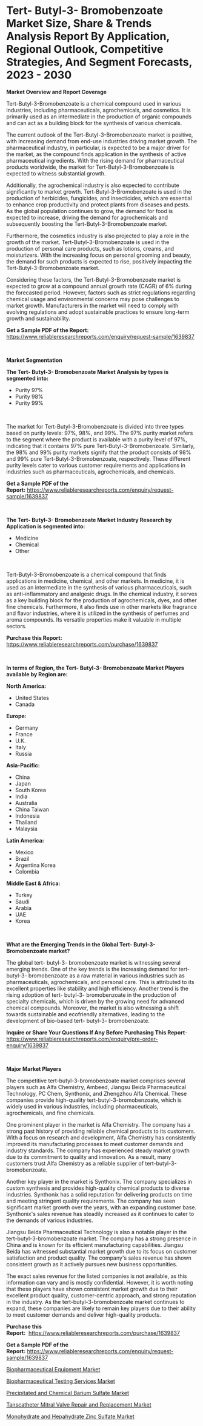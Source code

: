 <p><h1>Tert- Butyl-3- Bromobenzoate Market Size, Share & Trends Analysis Report By Application, Regional Outlook, Competitive Strategies, And Segment Forecasts, 2023 - 2030</h1></p><p><strong>Market Overview and Report Coverage</strong></p>
<p><p>Tert-Butyl-3-Bromobenzoate is a chemical compound used in various industries, including pharmaceuticals, agrochemicals, and cosmetics. It is primarily used as an intermediate in the production of organic compounds and can act as a building block for the synthesis of various chemicals.</p><p>The current outlook of the Tert-Butyl-3-Bromobenzoate market is positive, with increasing demand from end-use industries driving market growth. The pharmaceutical industry, in particular, is expected to be a major driver for the market, as the compound finds application in the synthesis of active pharmaceutical ingredients. With the rising demand for pharmaceutical products worldwide, the market for Tert-Butyl-3-Bromobenzoate is expected to witness substantial growth.</p><p>Additionally, the agrochemical industry is also expected to contribute significantly to market growth. Tert-Butyl-3-Bromobenzoate is used in the production of herbicides, fungicides, and insecticides, which are essential to enhance crop productivity and protect plants from diseases and pests. As the global population continues to grow, the demand for food is expected to increase, driving the demand for agrochemicals and subsequently boosting the Tert-Butyl-3-Bromobenzoate market.</p><p>Furthermore, the cosmetics industry is also projected to play a role in the growth of the market. Tert-Butyl-3-Bromobenzoate is used in the production of personal care products, such as lotions, creams, and moisturizers. With the increasing focus on personal grooming and beauty, the demand for such products is expected to rise, positively impacting the Tert-Butyl-3-Bromobenzoate market.</p><p>Considering these factors, the Tert-Butyl-3-Bromobenzoate market is expected to grow at a compound annual growth rate (CAGR) of 6% during the forecasted period. However, factors such as strict regulations regarding chemical usage and environmental concerns may pose challenges to market growth. Manufacturers in the market will need to comply with evolving regulations and adopt sustainable practices to ensure long-term growth and sustainability.</p></p>
<p><strong>Get a Sample PDF of the Report:</strong> <a href="https://www.reliableresearchreports.com/enquiry/request-sample/1639837">https://www.reliableresearchreports.com/enquiry/request-sample/1639837</a></p>
<p>&nbsp;</p>
<p><strong>Market Segmentation</strong></p>
<p><strong>The Tert- Butyl-3- Bromobenzoate Market Analysis by types is segmented into:</strong></p>
<p><ul><li>Purity 97%</li><li>Purity 98%</li><li>Purity 99%</li></ul></p>
<p>&nbsp;</p>
<p><p>The market for Tert-Butyl-3-Bromobenzoate is divided into three types based on purity levels: 97%, 98%, and 99%. The 97% purity market refers to the segment where the product is available with a purity level of 97%, indicating that it contains 97% pure Tert-Butyl-3-Bromobenzoate. Similarly, the 98% and 99% purity markets signify that the product consists of 98% and 99% pure Tert-Butyl-3-Bromobenzoate, respectively. These different purity levels cater to various customer requirements and applications in industries such as pharmaceuticals, agrochemicals, and chemicals.</p></p>
<p><strong>Get a Sample PDF of the Report:</strong>&nbsp;<a href="https://www.reliableresearchreports.com/enquiry/request-sample/1639837">https://www.reliableresearchreports.com/enquiry/request-sample/1639837</a></p>
<p>&nbsp;</p>
<p><strong>The Tert- Butyl-3- Bromobenzoate Market Industry Research by Application is segmented into:</strong></p>
<p><ul><li>Medicine</li><li>Chemical</li><li>Other</li></ul></p>
<p>&nbsp;</p>
<p><p>Tert-Butyl-3-Bromobenzoate is a chemical compound that finds applications in medicine, chemical, and other markets. In medicine, it is used as an intermediate in the synthesis of various pharmaceuticals, such as anti-inflammatory and analgesic drugs. In the chemical industry, it serves as a key building block for the production of agrochemicals, dyes, and other fine chemicals. Furthermore, it also finds use in other markets like fragrance and flavor industries, where it is utilized in the synthesis of perfumes and aroma compounds. Its versatile properties make it valuable in multiple sectors.</p></p>
<p><strong>Purchase this Report:</strong>&nbsp; <a href="https://www.reliableresearchreports.com/purchase/1639837">https://www.reliableresearchreports.com/purchase/1639837</a></p>
<p>&nbsp;</p>
<p><strong>In terms of Region, the Tert- Butyl-3- Bromobenzoate Market Players available by Region are:</strong></p>
<p>
    <p> <strong> North America: </strong>
        <ul>
            <li>United States</li>
            <li>Canada</li>
        </ul>
        </p> 
    <p> <strong> Europe: </strong>
        <ul>
            <li>Germany</li>
            <li>France</li>
            <li>U.K.</li>
            <li>Italy</li>
            <li>Russia</li>
        </ul>
        </p> 
    <p> <strong> Asia-Pacific: </strong>
        <ul>
            <li>China</li>
            <li>Japan</li>
            <li>South Korea</li>
            <li>India</li>
            <li>Australia</li>
            <li>China Taiwan</li>
            <li>Indonesia</li>
            <li>Thailand</li>
            <li>Malaysia</li>
        </ul>
        </p> 
    <p> <strong> Latin America: </strong>
        <ul>
            <li>Mexico</li>
            <li>Brazil</li>
            <li>Argentina Korea</li>
            <li>Colombia</li>
        </ul>
        </p> 
    <p> <strong> Middle East & Africa: </strong>
        <ul>
            <li>Turkey</li>
            <li>Saudi</li>
            <li>Arabia</li>
            <li>UAE</li>
            <li>Korea</li>
        </ul>
    </p>
    </p>
<p>&nbsp;</p>
<p><strong>What are the Emerging Trends in the Global Tert- Butyl-3- Bromobenzoate market?</strong></p>
<p><p>The global tert- butyl-3- bromobenzoate market is witnessing several emerging trends. One of the key trends is the increasing demand for tert- butyl-3- bromobenzoate as a raw material in various industries such as pharmaceuticals, agrochemicals, and personal care. This is attributed to its excellent properties like stability and high efficiency. Another trend is the rising adoption of tert- butyl-3- bromobenzoate in the production of specialty chemicals, which is driven by the growing need for advanced chemical compounds. Moreover, the market is also witnessing a shift towards sustainable and ecofriendly alternatives, leading to the development of bio-based tert- butyl-3- bromobenzoate.</p></p>
<p><strong>Inquire or Share Your Questions If Any Before Purchasing This Report</strong>- <a href="https://www.reliableresearchreports.com/enquiry/pre-order-enquiry/1639837">https://www.reliableresearchreports.com/enquiry/pre-order-enquiry/1639837</a></p>
<p>&nbsp;</p>
<p><strong>Major Market Players</strong></p>
<p><p>The competitive tert-butyl-3-bromobenzoate market comprises several players such as Alfa Chemistry, Ambeed, Jiangsu Beida Pharmaceutical Technology, PC Chem, Synthonix, and Zhengzhou Alfa Chemical. These companies provide high-quality tert-butyl-3-bromobenzoate, which is widely used in various industries, including pharmaceuticals, agrochemicals, and fine chemicals.</p><p>One prominent player in the market is Alfa Chemistry. The company has a strong past history of providing reliable chemical products to its customers. With a focus on research and development, Alfa Chemistry has consistently improved its manufacturing processes to meet customer demands and industry standards. The company has experienced steady market growth due to its commitment to quality and innovation. As a result, many customers trust Alfa Chemistry as a reliable supplier of tert-butyl-3-bromobenzoate.</p><p>Another key player in the market is Synthonix. The company specializes in custom synthesis and provides high-quality chemical products to diverse industries. Synthonix has a solid reputation for delivering products on time and meeting stringent quality requirements. The company has seen significant market growth over the years, with an expanding customer base. Synthonix's sales revenue has steadily increased as it continues to cater to the demands of various industries.</p><p>Jiangsu Beida Pharmaceutical Technology is also a notable player in the tert-butyl-3-bromobenzoate market. The company has a strong presence in China and is known for its efficient manufacturing capabilities. Jiangsu Beida has witnessed substantial market growth due to its focus on customer satisfaction and product quality. The company's sales revenue has shown consistent growth as it actively pursues new business opportunities.</p><p>The exact sales revenue for the listed companies is not available, as this information can vary and is mostly confidential. However, it is worth noting that these players have shown consistent market growth due to their excellent product quality, customer-centric approach, and strong reputation in the industry. As the tert-butyl-3-bromobenzoate market continues to expand, these companies are likely to remain key players due to their ability to meet customer demands and deliver high-quality products.</p></p>
<p><strong>Purchase this Report:</strong>&nbsp;&nbsp;<a href="https://www.reliableresearchreports.com/purchase/1639837">https://www.reliableresearchreports.com/purchase/1639837</a></p>
<p></p>
<p><strong>Get a Sample PDF of the Report:</strong>&nbsp;<a href="https://www.reliableresearchreports.com/enquiry/request-sample/1639837">https://www.reliableresearchreports.com/enquiry/request-sample/1639837</a></p>
<p><p><a href="https://medium.com/@santo151299/biopharmaceutical-equipment-market-current-market-share-cagr-growth-projection-and-forecast-a52f20a4760c">Biopharmaceutical Equipment Market</a></p><p><a href="https://medium.com/@s40138378/biopharmaceutical-testing-services-market-size-cagr-trends-2024-2030-5e82dc676f94">Biopharmaceutical Testing Services Market</a></p><p><a href="https://www.linkedin.com/pulse/precipitated-chemical-barium-sulfate-market-research-report/">Precipitated and Chemical Barium Sulfate Market</a></p><p><a href="https://github.com/RichRobinson5/Market-Research-Report-List-1/blob/main/tanscatheter-mitral-valve-repair-and-replacement-market.md">Tanscatheter Mitral Valve Repair and Replacement Market</a></p><p><a href="https://www.linkedin.com/pulse/monohydrate-hepahydrate-zinc-sulfate-market-research/">Monohydrate and Hepahydrate Zinc Sulfate Market</a></p></p>